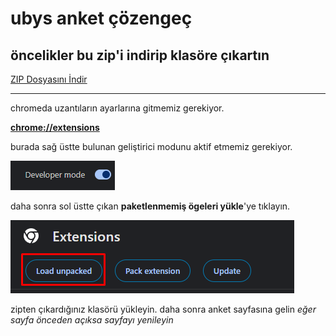# ubys anket çözengeç
## öncelikler bu zip'i indirip klasöre çıkartın
[ZIP Dosyasını İndir](https://raw.githubusercontent.com/ssevban/ubysAnket/main/ubysanket.zip)

---
chromeda uzantıların ayarlarına gitmemiz gerekiyor.

[**chrome://extensions**](chrome://extensions)

burada sağ üstte bulunan geliştirici modunu aktif etmemiz gerekiyor. 

![1](resimler/1.png)

daha sonra sol üstte çıkan **paketlenmemiş ögeleri yükle**'ye tıklayın.

![2](resimler/2.png)


zipten çıkardığınız klasörü yükleyin.
daha sonra anket sayfasına gelin
*eğer sayfa önceden açıksa sayfayı yenileyin*
